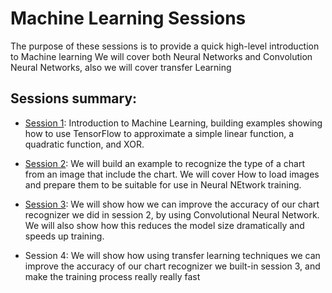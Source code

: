 # Machine Learning Sessions

The purpose of these sessions is to provide a quick high-level introduction to Machine learning We will cover both Neural Networks and Convolution Neural Networks, also we will cover transfer Learning

## Sessions summary:

* [Session 1](https://github.com/mohmiim/MLIntroduction/tree/master/session-1/README.md "Session 1"): 
   Introduction to Machine Learning, building examples showing how to use TensorFlow to approximate a simple linear function, a quadratic function, and XOR.

* [Session 2](https://github.com/mohmiim/MLIntroduction/tree/master/session-2/README.md "Session 2"): 
   We will build an example to recognize the type of a chart from an image that include the chart. We will cover How to load images and prepare them to be suitable for use in Neural NEtwork training.
   
* [Session 3](https://github.com/mohmiim/MLIntroduction/blob/master/session-3/README.md "Session 3"):
   We will show how we can improve the accuracy of our chart recognizer we did in session 2, by using Convolutional Neural Network. We will also show how this reduces the model size dramatically and speeds up training.
   
* Session 4:
   We will show how using transfer learning techniques we can improve the accuracy of our chart recognizer we built-in session 3, and make the training process really really fast
